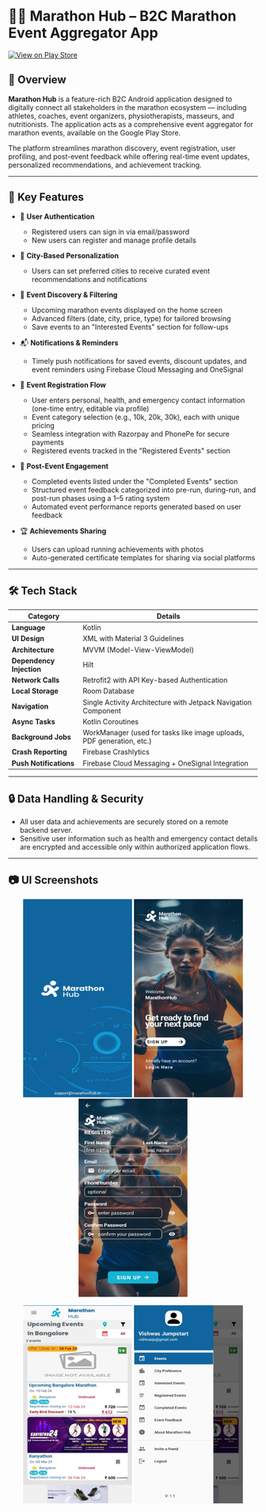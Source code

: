 # 🏃‍♂️ Marathon Hub – B2C Marathon Event Aggregator App

[![View on Play Store](https://img.shields.io/badge/Play%20Store-Marathon%20Hub-green?style=for-the-badge&logo=google-play)](https://play.google.com/store/apps/details?id=com.jumpstart.marathonhub&pcampaignid=web_share)

## 📱 Overview

**Marathon Hub** is a feature-rich B2C Android application designed to digitally connect all stakeholders in the marathon ecosystem — including athletes, coaches, event organizers, physiotherapists, masseurs, and nutritionists. The application acts as a comprehensive event aggregator for marathon events, available on the Google Play Store.

The platform streamlines marathon discovery, event registration, user profiling, and post-event feedback while offering real-time event updates, personalized recommendations, and achievement tracking.

---

## 🌟 Key Features

- 🔐 **User Authentication**
  - Registered users can sign in via email/password
  - New users can register and manage profile details

- 📍 **City-Based Personalization**
  - Users can set preferred cities to receive curated event recommendations and notifications

- 📅 **Event Discovery & Filtering**
  - Upcoming marathon events displayed on the home screen
  - Advanced filters (date, city, price, type) for tailored browsing
  - Save events to an "Interested Events" section for follow-ups

- 📬 **Notifications & Reminders**
  - Timely push notifications for saved events, discount updates, and event reminders using Firebase Cloud Messaging and OneSignal

- 📝 **Event Registration Flow**
  - User enters personal, health, and emergency contact information (one-time entry, editable via profile)
  - Event category selection (e.g., 10k, 20k, 30k), each with unique pricing
  - Seamless integration with Razorpay and PhonePe for secure payments
  - Registered events tracked in the "Registered Events" section

- 🏁 **Post-Event Engagement**
  - Completed events listed under the "Completed Events" section
  - Structured event feedback categorized into pre-run, during-run, and post-run phases using a 1–5 rating system
  - Automated event performance reports generated based on user feedback

- 🏆 **Achievements Sharing**
  - Users can upload running achievements with photos
  - Auto-generated certificate templates for sharing via social platforms

---

## 🛠 Tech Stack

| Category                | Details                                                                 |
|------------------------|-------------------------------------------------------------------------|
| **Language**           | Kotlin                                                                  |
| **UI Design**          | XML with Material 3 Guidelines                                          |
| **Architecture**       | MVVM (Model-View-ViewModel)                                             |
| **Dependency Injection** | Hilt                                                                  |
| **Network Calls**      | Retrofit2 with API Key-based Authentication                             |
| **Local Storage**      | Room Database                                                           |
| **Navigation**         | Single Activity Architecture with Jetpack Navigation Component          |
| **Async Tasks**        | Kotlin Coroutines                                                       |
| **Background Jobs**    | WorkManager (used for tasks like image uploads, PDF generation, etc.)   |
| **Crash Reporting**    | Firebase Crashlytics                                                    |
| **Push Notifications** | Firebase Cloud Messaging + OneSignal Integration                        |

---

## 🔒 Data Handling & Security

- All user data and achievements are securely stored on a remote backend server.
- Sensitive user information such as health and emergency contact details are encrypted and accessible only within authorized application flows.

---

## 📷 UI Screenshots

<!-- Row 1: 3 images -->
<p align="center">
  <img src="appScreenShorts/splashScreen.jpg" width="220" height="400" alt="Splash Screen"/>
  <img src="appScreenShorts/wellcome_page.jpg" width="220" height="400" alt="Welcome Screen"/>
  <img src="appScreenShorts/signUp_page.jpg" width="220" height="400" alt="Signup Screen"/>
</p>

<!-- Row 2: 2 images -->
<p align="center">
  <img src="appScreenShorts/main_events_page.jpg" width="220" height="400" alt="Home Page"/>
  <img src="appScreenShorts/menu_navigation_page.jpg" width="220" height="400" alt="Navigation Page"/>
</p>
